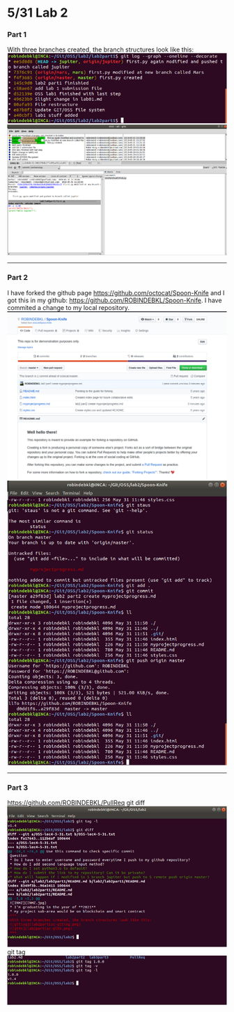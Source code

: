 # 5/31 Lab 2
### Part 1
With three branches created, the branch	 structures look like this:
![gitlog](lab2part1/lab2part1sc-gitlog.png)
![gitk](lab2part1/lab2part1sc-gitk.png)
***
### Part 2
I have forked the github page https://github.com/octocat/Spoon-Knife and I got this in my github: https://github.com/ROBINDEBKL/Spoon-Knife.
I have commited a change to my local repository.
![fork](lab2part2/fork.png)
![forkcreate](lab2part2/forkcreate.png)
***
### Part 3
https://github.com/ROBINDEBKL/PullReq
git diff
![gitdiff](lab3part3/gitdiff.png)
git tag
![gittag](lab3part3/gittag.png)
